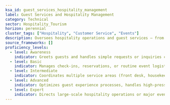 ```yaml
---
ksa_id: guest_services_hospitality_management  
label: Guest Services and Hospitality Management  
category: Technical  
sector: Hospitality_Tourism  
horizon: perennial  
cluster_tags: ["Hospitality", "Customer Service", "Events"]  
description: Oversees hospitality operations and guest services – from accommodations and events to customer service – ensuring positive guest experiences and efficient service delivery.  
source_frameworks: []  
proficiency_levels:  
  - level: Awareness  
    indicator: Greets guests and handles simple requests or inquiries courteously under supervision.  
  - level: Basic  
    indicator: Manages check-ins, reservations, or routine event logistics reliably and addresses common guest needs.  
  - level: Intermediate  
    indicator: Coordinates multiple service areas (front desk, housekeeping, catering) to meet guest expectations and resolves non-routine issues.  
  - level: Advanced  
    indicator: Optimizes guest experience processes, handles high-pressure situations (overbookings, VIP clients) smoothly, and trains staff in service excellence.  
  - level: Expert  
    indicator: Directs large-scale hospitality operations or major events, innovates service offerings to enhance satisfaction, and sets industry-leading customer service standards.  
---  
```

